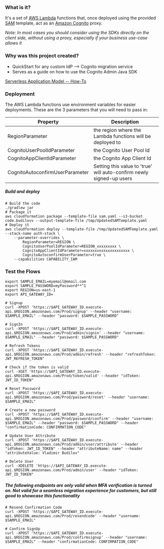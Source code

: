### What is it? 
It's a set of [AWS Lambda](https://aws.amazon.com/lambda/) functions that, once deployed using the provided [SAM](https://github.com/awslabs/serverless-application-model) template, act as 
an [Amazon Cognito](https://aws.amazon.com/cognito/) proxy. 

*Note: In most cases you should consider using the SDKs directly on the client side, without using a proxy, especially 
if your business use-case allows it*

### Why was this project created? 
* QuickStart for any custom IdP --> Cognito migration service
* Serves as a guide on how to use the Cognito Admin Java SDK

[Serverless Application Model -- How-To](https://github.com/awslabs/serverless-application-model/blob/master/HOWTO.md)

### Deployment

The AWS Lambda functions use environment variables for easier deployments. These are the 
3 parameters that you will need to pass in: 


Property | Description 
--- | --- 
RegionParameter | the region where the Lambda functions will be deployed to 
CognitoUserPoolIdParameter | the Cognito User Pool Id 
CognitoAppClientIdParameter | the Cognito App Client Id
CognitoAutoconfirmUserParameter | Setting this value to 'true' will auto-confirm newly signed-up users


##### Build and deploy
```
# Build the code
./gradlew jar
# Package it
aws cloudformation package --template-file sam.yaml --s3-bucket code.budilovv --output-template-file /tmp/UpdatedSAMTemplate.yaml
# Deploy it
aws cloudformation deploy --template-file /tmp/UpdatedSAMTemplate.yaml --stack-name auth-stack \ 
    --parameter-overrides \
        RegionParameter=REGION \
        CognitoUserPoolIdParameter=REGION_xxxxxxxxx \
        CognitoAppClientIdParameter=xxxxxxxxxxxxxxxxxxxxx \
        CognitoAutoconfirmUserParameter=true \
    --capabilities CAPABILITY_IAM

```

### Test the Flows

```
export SAMPLE_EMAIL=myemail@email.com
export SAMPLE_PASSWORD=myPassword**^1
export REGION=us-east-1
export API_GATEWAY_ID=

# Signup
curl -XPOST 'https://$API_GATEWAY_ID.execute-api.$REGION.amazonaws.com/Prod/signup' --header "username: $SAMPLE_EMAIL" --header "password: $SAMPLE_PASSWORD"

# SignIn
curl -XPOST 'https://$API_GATEWAY_ID.execute-api.$REGION.amazonaws.com/Prod/admin/signin' --header "username: $SAMPLE_EMAIL" --header "password: $SAMPLE_PASSWORD"

# Refresh Tokens
curl -XPOST 'https://$API_GATEWAY_ID.execute-api.$REGION.amazonaws.com/Prod/admin/refresh' --header "refreshToken: JWT_REFRESH_TOKEN"

# Check if the token is valid
curl -XGET 'https://$API_GATEWAY_ID.execute-api.$REGION.amazonaws.com/Prod/token/valid' --header "idToken: JWT_ID_TOKEN"

# Reset Password
curl -XPOST 'https://$API_GATEWAY_ID.execute-api.$REGION.amazonaws.com/Prod/password/reset' --header "username: $SAMPLE_EMAIL"

# Create a new password
curl -XPOST 'https://$API_GATEWAY_ID.execute-api.$REGION.amazonaws.com/Prod/password/confirm' --header "username: $SAMPLE_EMAIL" --header "password: $SAMPLE_PASSWORD" --header "confirmationCode: CONFIRMATION_CODE"

# Update User Attribute
curl -XPOST 'https://$API_GATEWAY_ID.execute-api.$REGION.amazonaws.com/Prod/admin/user/attribute' --header "idToken: JWT_ID_TOKEN" --header "attributeName: name" --header "attributeValue: Vladimir Budilov"

# Delete User
curl -XDELETE 'https://$API_GATEWAY_ID.execute-api.$REGION.amazonaws.com/Prod/admin/user' --header "idToken: JWT_ID_TOKEN" 

```

##### The following endpoints are only valid when MFA verification is turned on. Not valid for a seamless migration experience for customers, but still good to showcase this functionality 
```
# Resend Confirmation Code 
curl -XPOST 'https://$API_GATEWAY_ID.execute-api.$REGION.amazonaws.com/Prod/resendcode' --header "username: $SAMPLE_EMAIL"

# Confirm SignUp
curl -XPOST 'https://$API_GATEWAY_ID.execute-api.$REGION.amazonaws.com/Prod/confirmsignup' --header "username: $SAMPLE_EMAIL" --header "confirmationCode: CONFIRMATION_CODE"

```
